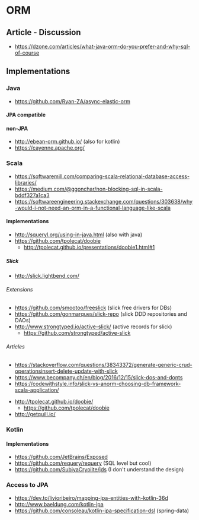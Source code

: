 # ORM

## Article - Discussion

* https://dzone.com/articles/what-java-orm-do-you-prefer-and-why-sql-of-course

## Implementations

### Java

* https://github.com/Ryan-ZA/async-elastic-orm

#### JPA compatible

#### non-JPA

* http://ebean-orm.github.io/ (also for kotlin)
* https://cayenne.apache.org/

### Scala 

* https://softwaremill.com/comparing-scala-relational-database-access-libraries/
* https://medium.com/@ggonchar/non-blocking-sql-in-scala-bddf327a1ca3
* https://softwareengineering.stackexchange.com/questions/303638/why-would-i-not-need-an-orm-in-a-functional-language-like-scala

#### Implementations

* http://squeryl.org/using-in-java.html (also with java)
* https://github.com/tpolecat/doobie
  + http://tpolecat.github.io/presentations/doobie1.html#1 

##### Slick

* http://slick.lightbend.com/

###### Extensions

* https://github.com/smootoo/freeslick (slick free drivers for DBs)
* https://github.com/gonmarques/slick-repo (slick DDD repositories and DAOs)
* http://www.strongtyped.io/active-slick/ (active records for slick)
  + https://github.com/strongtyped/active-slick


###### Articles

+ https://stackoverflow.com/questions/38343372/generate-generic-crud-operationsinsert-delete-update-with-slick
+ https://www.becompany.ch/en/blog/2016/12/15/slick-dos-and-donts
+ https://codewithstyle.info/slick-vs-anorm-choosing-db-framework-scala-application/
* http://tpolecat.github.io/doobie/
  + https://github.com/tpolecat/doobie
* http://getquill.io/
  
### Kotlin

#### Implementations

* https://github.com/JetBrains/Exposed
* https://github.com/requery/requery (SQL level but cool)
* https://github.com/SubiyaCryolite/jds (I don't understand the design)

### Access to JPA

* https://dev.to/livioribeiro/mapping-jpa-entities-with-kotlin-36d
* http://www.baeldung.com/kotlin-jpa
* https://github.com/consoleau/kotlin-jpa-specification-dsl (spring-data)
